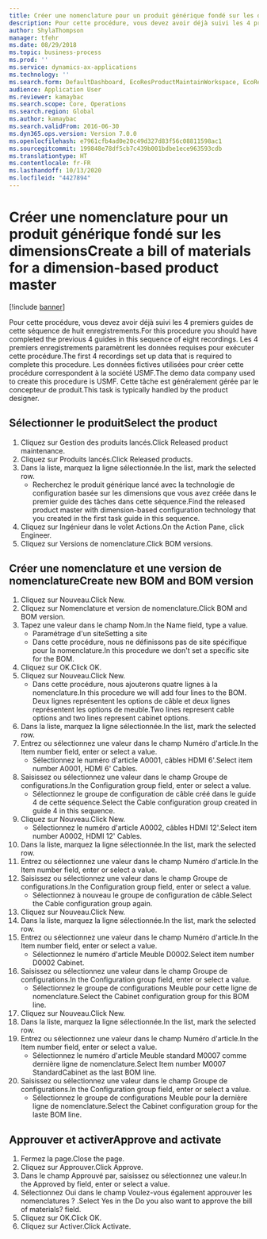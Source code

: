 ```yaml
---
title: Créer une nomenclature pour un produit générique fondé sur les dimensions
description: Pour cette procédure, vous devez avoir déjà suivi les 4 premiers guides de cette séquence de huit enregistrements.
author: ShylaThompson
manager: tfehr
ms.date: 08/29/2018
ms.topic: business-process
ms.prod: ''
ms.service: dynamics-ax-applications
ms.technology: ''
ms.search.form: DefaultDashboard, EcoResProductMaintainWorkspace, EcoResProductOpenCasesFormPart, EcoResProductDetailsExtended, BOMConsistOf, BOMTable, InventItemIdLookupSimple, HcmWorkerLookUp
audience: Application User
ms.reviewer: kamaybac
ms.search.scope: Core, Operations
ms.search.region: Global
ms.author: kamaybac
ms.search.validFrom: 2016-06-30
ms.dyn365.ops.version: Version 7.0.0
ms.openlocfilehash: e7961cfb4ad0e20c49d327d83f56c08811598ac1
ms.sourcegitcommit: 199848e78df5cb7c439b001bdbe1ece963593cdb
ms.translationtype: HT
ms.contentlocale: fr-FR
ms.lasthandoff: 10/13/2020
ms.locfileid: "4427894"
---
```

# <a name="create-a-bill-of-materials-for-a-dimension-based-product-master"></a><span data-ttu-id="4f935-103">Créer une nomenclature pour un produit générique fondé sur les dimensions</span><span class="sxs-lookup"><span data-stu-id="4f935-103">Create a bill of materials for a dimension-based product master</span></span>

[!include [banner](../../includes/banner.md)]

<span data-ttu-id="4f935-104">Pour cette procédure, vous devez avoir déjà suivi les 4 premiers guides de cette séquence de huit enregistrements.</span><span class="sxs-lookup"><span data-stu-id="4f935-104">For this procedure you should have completed the previous 4 guides in this sequence of eight recordings.</span></span> <span data-ttu-id="4f935-105">Les 4 premiers enregistrements paramètrent les données requises pour exécuter cette procédure.</span><span class="sxs-lookup"><span data-stu-id="4f935-105">The first 4 recordings set up data that is required to complete this procedure.</span></span> <span data-ttu-id="4f935-106">Les données fictives utilisées pour créer cette procédure correspondent à la société USMF.</span><span class="sxs-lookup"><span data-stu-id="4f935-106">The demo data company used to create this procedure is USMF.</span></span> <span data-ttu-id="4f935-107">Cette tâche est généralement gérée par le concepteur de produit.</span><span class="sxs-lookup"><span data-stu-id="4f935-107">This task is typically handled by the product designer.</span></span>


## <a name="select-the-product"></a><span data-ttu-id="4f935-108">Sélectionner le produit</span><span class="sxs-lookup"><span data-stu-id="4f935-108">Select the product</span></span>
1. <span data-ttu-id="4f935-109">Cliquez sur Gestion des produits lancés.</span><span class="sxs-lookup"><span data-stu-id="4f935-109">Click Released product maintenance.</span></span>
2. <span data-ttu-id="4f935-110">Cliquez sur Produits lancés.</span><span class="sxs-lookup"><span data-stu-id="4f935-110">Click Released products.</span></span>
3. <span data-ttu-id="4f935-111">Dans la liste, marquez la ligne sélectionnée.</span><span class="sxs-lookup"><span data-stu-id="4f935-111">In the list, mark the selected row.</span></span>
    * <span data-ttu-id="4f935-112">Recherchez le produit générique lancé avec la technologie de configuration basée sur les dimensions que vous avez créée dans le premier guide des tâches dans cette séquence.</span><span class="sxs-lookup"><span data-stu-id="4f935-112">Find the released product master with dimension-based configuration technology that you created in the first task guide in this sequence.</span></span>  
4. <span data-ttu-id="4f935-113">Cliquez sur Ingénieur dans le volet Actions.</span><span class="sxs-lookup"><span data-stu-id="4f935-113">On the Action Pane, click Engineer.</span></span>
5. <span data-ttu-id="4f935-114">Cliquez sur Versions de nomenclature.</span><span class="sxs-lookup"><span data-stu-id="4f935-114">Click BOM versions.</span></span>

## <a name="create-new-bom-and-bom-version"></a><span data-ttu-id="4f935-115">Créer une nomenclature et une version de nomenclature</span><span class="sxs-lookup"><span data-stu-id="4f935-115">Create new BOM and BOM version</span></span>
1. <span data-ttu-id="4f935-116">Cliquez sur Nouveau.</span><span class="sxs-lookup"><span data-stu-id="4f935-116">Click New.</span></span>
2. <span data-ttu-id="4f935-117">Cliquez sur Nomenclature et version de nomenclature.</span><span class="sxs-lookup"><span data-stu-id="4f935-117">Click BOM and BOM version.</span></span>
3. <span data-ttu-id="4f935-118">Tapez une valeur dans le champ Nom.</span><span class="sxs-lookup"><span data-stu-id="4f935-118">In the Name field, type a value.</span></span>
    * <span data-ttu-id="4f935-119">Paramétrage d'un site</span><span class="sxs-lookup"><span data-stu-id="4f935-119">Setting a site</span></span>  
    * <span data-ttu-id="4f935-120">Dans cette procédure, nous ne définissons pas de site spécifique pour la nomenclature.</span><span class="sxs-lookup"><span data-stu-id="4f935-120">In this procedure we don't set a specific site for the BOM.</span></span>  
4. <span data-ttu-id="4f935-121">Cliquez sur OK.</span><span class="sxs-lookup"><span data-stu-id="4f935-121">Click OK.</span></span>
5. <span data-ttu-id="4f935-122">Cliquez sur Nouveau.</span><span class="sxs-lookup"><span data-stu-id="4f935-122">Click New.</span></span>
    * <span data-ttu-id="4f935-123">Dans cette procédure, nous ajouterons quatre lignes à la nomenclature.</span><span class="sxs-lookup"><span data-stu-id="4f935-123">In this procedure we will add four lines to the BOM.</span></span> <span data-ttu-id="4f935-124">Deux lignes représentent les options de câble et deux lignes représentent les options de meuble.</span><span class="sxs-lookup"><span data-stu-id="4f935-124">Two lines represent cable options and two lines represent cabinet options.</span></span>  
6. <span data-ttu-id="4f935-125">Dans la liste, marquez la ligne sélectionnée.</span><span class="sxs-lookup"><span data-stu-id="4f935-125">In the list, mark the selected row.</span></span>
7. <span data-ttu-id="4f935-126">Entrez ou sélectionnez une valeur dans le champ Numéro d'article.</span><span class="sxs-lookup"><span data-stu-id="4f935-126">In the Item number field, enter or select a value.</span></span>
    * <span data-ttu-id="4f935-127">Sélectionnez le numéro d'article A0001, câbles HDMI 6'.</span><span class="sxs-lookup"><span data-stu-id="4f935-127">Select item number A0001, HDMI 6' Cables.</span></span>  
8. <span data-ttu-id="4f935-128">Saisissez ou sélectionnez une valeur dans le champ Groupe de configurations.</span><span class="sxs-lookup"><span data-stu-id="4f935-128">In the Configuration group field, enter or select a value.</span></span>
    * <span data-ttu-id="4f935-129">Sélectionnez le groupe de configuration de câble créé dans le guide 4 de cette séquence.</span><span class="sxs-lookup"><span data-stu-id="4f935-129">Select the Cable configuration group created in guide 4 in this sequence.</span></span>  
9. <span data-ttu-id="4f935-130">Cliquez sur Nouveau.</span><span class="sxs-lookup"><span data-stu-id="4f935-130">Click New.</span></span>
    * <span data-ttu-id="4f935-131">Sélectionnez le numéro d'article A0002, câbles HDMI 12'.</span><span class="sxs-lookup"><span data-stu-id="4f935-131">Select item number A0002, HDMI 12' Cables.</span></span>  
10. <span data-ttu-id="4f935-132">Dans la liste, marquez la ligne sélectionnée.</span><span class="sxs-lookup"><span data-stu-id="4f935-132">In the list, mark the selected row.</span></span>
11. <span data-ttu-id="4f935-133">Entrez ou sélectionnez une valeur dans le champ Numéro d'article.</span><span class="sxs-lookup"><span data-stu-id="4f935-133">In the Item number field, enter or select a value.</span></span>
12. <span data-ttu-id="4f935-134">Saisissez ou sélectionnez une valeur dans le champ Groupe de configurations.</span><span class="sxs-lookup"><span data-stu-id="4f935-134">In the Configuration group field, enter or select a value.</span></span>
    * <span data-ttu-id="4f935-135">Sélectionnez à nouveau le groupe de configuration de câble.</span><span class="sxs-lookup"><span data-stu-id="4f935-135">Select the Cable configuration group again.</span></span>  
13. <span data-ttu-id="4f935-136">Cliquez sur Nouveau.</span><span class="sxs-lookup"><span data-stu-id="4f935-136">Click New.</span></span>
14. <span data-ttu-id="4f935-137">Dans la liste, marquez la ligne sélectionnée.</span><span class="sxs-lookup"><span data-stu-id="4f935-137">In the list, mark the selected row.</span></span>
15. <span data-ttu-id="4f935-138">Entrez ou sélectionnez une valeur dans le champ Numéro d'article.</span><span class="sxs-lookup"><span data-stu-id="4f935-138">In the Item number field, enter or select a value.</span></span>
    * <span data-ttu-id="4f935-139">Sélectionnez le numéro d'article Meuble D0002.</span><span class="sxs-lookup"><span data-stu-id="4f935-139">Select item number D0002 Cabinet.</span></span>  
16. <span data-ttu-id="4f935-140">Saisissez ou sélectionnez une valeur dans le champ Groupe de configurations.</span><span class="sxs-lookup"><span data-stu-id="4f935-140">In the Configuration group field, enter or select a value.</span></span>
    * <span data-ttu-id="4f935-141">Sélectionnez le groupe de configurations Meuble pour cette ligne de nomenclature.</span><span class="sxs-lookup"><span data-stu-id="4f935-141">Select the Cabinet configuration group for this BOM line.</span></span>  
17. <span data-ttu-id="4f935-142">Cliquez sur Nouveau.</span><span class="sxs-lookup"><span data-stu-id="4f935-142">Click New.</span></span>
18. <span data-ttu-id="4f935-143">Dans la liste, marquez la ligne sélectionnée.</span><span class="sxs-lookup"><span data-stu-id="4f935-143">In the list, mark the selected row.</span></span>
19. <span data-ttu-id="4f935-144">Entrez ou sélectionnez une valeur dans le champ Numéro d'article.</span><span class="sxs-lookup"><span data-stu-id="4f935-144">In the Item number field, enter or select a value.</span></span>
    * <span data-ttu-id="4f935-145">Sélectionnez le numéro d'article Meuble standard M0007 comme dernière ligne de nomenclature.</span><span class="sxs-lookup"><span data-stu-id="4f935-145">Select Item number M0007 StandardCabinet as the last BOM line.</span></span>  
20. <span data-ttu-id="4f935-146">Saisissez ou sélectionnez une valeur dans le champ Groupe de configurations.</span><span class="sxs-lookup"><span data-stu-id="4f935-146">In the Configuration group field, enter or select a value.</span></span>
    * <span data-ttu-id="4f935-147">Sélectionnez le groupe de configurations Meuble pour la dernière ligne de nomenclature.</span><span class="sxs-lookup"><span data-stu-id="4f935-147">Select the Cabinet configuration group for the laste BOM line.</span></span>  

## <a name="approve-and-activate"></a><span data-ttu-id="4f935-148">Approuver et activer</span><span class="sxs-lookup"><span data-stu-id="4f935-148">Approve and activate</span></span>
1. <span data-ttu-id="4f935-149">Fermez la page.</span><span class="sxs-lookup"><span data-stu-id="4f935-149">Close the page.</span></span>
2. <span data-ttu-id="4f935-150">Cliquez sur Approuver.</span><span class="sxs-lookup"><span data-stu-id="4f935-150">Click Approve.</span></span>
3. <span data-ttu-id="4f935-151">Dans le champ Approuvé par, saisissez ou sélectionnez une valeur.</span><span class="sxs-lookup"><span data-stu-id="4f935-151">In the Approved by field, enter or select a value.</span></span>
4. <span data-ttu-id="4f935-152">Sélectionnez Oui dans le champ Voulez-vous également approuver les nomenclatures ? .</span><span class="sxs-lookup"><span data-stu-id="4f935-152">Select Yes in the Do you also want to approve the bill of materials? field.</span></span>
5. <span data-ttu-id="4f935-153">Cliquez sur OK.</span><span class="sxs-lookup"><span data-stu-id="4f935-153">Click OK.</span></span>
6. <span data-ttu-id="4f935-154">Cliquez sur Activer.</span><span class="sxs-lookup"><span data-stu-id="4f935-154">Click Activate.</span></span>

